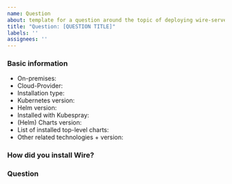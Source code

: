 ```yaml
---
name: Question
about: template for a question around the topic of deploying wire-server 
title: "Question: [QUESTION TITLE]"
labels: ''
assignees: ''
---
```


### Basic information

<!-- Depending on your use case some of the information might be omitted -->

* On-premises: <!-- yes / no -->
* Cloud-Provider: <!-- e.g. AWS, GCP, none, etc. -->
* Installation type: <!-- demo / production -->
* Kubernetes version: <!-- run 'kubectl version' -->
* Helm version: <!-- run 'helm version' -->
* Installed with Kubespray: <!-- no / yes (version?) --> 
* (Helm) Charts version: <!-- run 'helm show chart wire/wire-server | grep -m 1 version' -->
* List of installed top-level charts: <!-- e.g. database-ephemeral, smtp --> 
* Other related technologies + version: <!-- Ansible, Helm, Terraform -->


### How did you install Wire?

<!--
Did you deviate from the instructions one docs.wire.com at some point?
Which operating system did you use and which version of it?  
How did you set up TLS certificates and DNS records?
Please explain your setup a little.
-->


### Question

<!--
I couldn't find an answer in the installation guide (https://docs.wire.com/how-to/install/index.html)
nor somewhere else in the documentation (https://docs.wire.com/how-to/index.html)
-->
